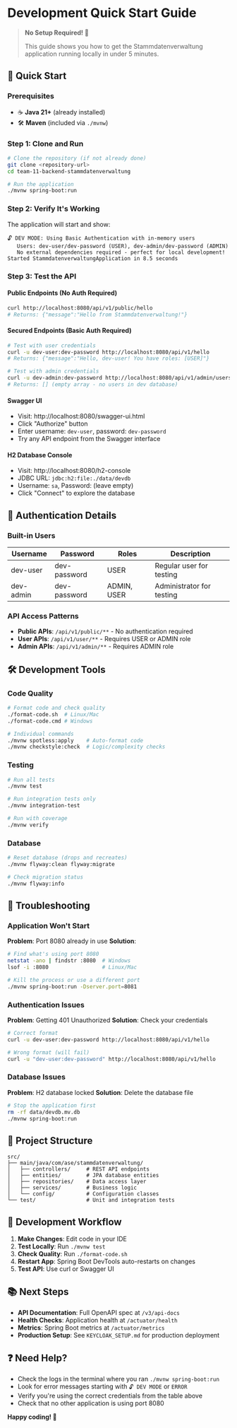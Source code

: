 # Development Quick Start Guide

> **No Setup Required! 🎉**
>
> This guide shows you how to get the Stammdatenverwaltung application running locally in under 5 minutes.

## 🚀 Quick Start

### Prerequisites
- ☕ **Java 21+** (already installed)
- 🛠️ **Maven** (included via `./mvnw`)

### Step 1: Clone and Run
```bash
# Clone the repository (if not already done)
git clone <repository-url>
cd team-11-backend-stammdatenverwaltung

# Run the application
./mvnw spring-boot:run
```

### Step 2: Verify It's Working
The application will start and show:
```
🔓 DEV MODE: Using Basic Authentication with in-memory users
   Users: dev-user/dev-password (USER), dev-admin/dev-password (ADMIN)
   No external dependencies required - perfect for local development!
Started StammdatenverwaltungApplication in 8.5 seconds
```

### Step 3: Test the API

#### Public Endpoints (No Auth Required)
```bash
curl http://localhost:8080/api/v1/public/hello
# Returns: {"message":"Hello from Stammdatenverwaltung!"}
```

#### Secured Endpoints (Basic Auth Required)
```bash
# Test with user credentials
curl -u dev-user:dev-password http://localhost:8080/api/v1/hello
# Returns: {"message":"Hello, dev-user! You have roles: [USER]"}

# Test with admin credentials
curl -u dev-admin:dev-password http://localhost:8080/api/v1/admin/users
# Returns: [] (empty array - no users in dev database)
```

#### Swagger UI
- Visit: http://localhost:8080/swagger-ui.html
- Click "Authorize" button
- Enter username: `dev-user`, password: `dev-password`
- Try any API endpoint from the Swagger interface

#### H2 Database Console
- Visit: http://localhost:8080/h2-console
- JDBC URL: `jdbc:h2:file:./data/devdb`
- Username: `sa`, Password: (leave empty)
- Click "Connect" to explore the database

## 🔐 Authentication Details

### Built-in Users
| Username  | Password      | Roles          | Description |
|-----------|---------------|----------------|-------------|
| dev-user  | dev-password  | USER           | Regular user for testing |
| dev-admin | dev-password  | ADMIN, USER    | Administrator for testing |

### API Access Patterns
- **Public APIs**: `/api/v1/public/**` - No authentication required
- **User APIs**: `/api/v1/user/**` - Requires USER or ADMIN role
- **Admin APIs**: `/api/v1/admin/**` - Requires ADMIN role

## 🛠️ Development Tools

### Code Quality
```bash
# Format code and check quality
./format-code.sh  # Linux/Mac
./format-code.cmd # Windows

# Individual commands
./mvnw spotless:apply    # Auto-format code
./mvnw checkstyle:check  # Logic/complexity checks
```

### Testing
```bash
# Run all tests
./mvnw test

# Run integration tests only
./mvnw integration-test

# Run with coverage
./mvnw verify
```

### Database
```bash
# Reset database (drops and recreates)
./mvnw flyway:clean flyway:migrate

# Check migration status
./mvnw flyway:info
```

## 🐛 Troubleshooting

### Application Won't Start
**Problem**: Port 8080 already in use
**Solution**:
```bash
# Find what's using port 8080
netstat -ano | findstr :8080  # Windows
lsof -i :8080                 # Linux/Mac

# Kill the process or use a different port
./mvnw spring-boot:run -Dserver.port=8081
```

### Authentication Issues
**Problem**: Getting 401 Unauthorized
**Solution**: Check your credentials
```bash
# Correct format
curl -u dev-user:dev-password http://localhost:8080/api/v1/hello

# Wrong format (will fail)
curl -u "dev-user:dev-password" http://localhost:8080/api/v1/hello
```

### Database Issues
**Problem**: H2 database locked
**Solution**: Delete the database file
```bash
# Stop the application first
rm -rf data/devdb.mv.db
./mvnw spring-boot:run
```

## 📁 Project Structure

```
src/
├── main/java/com/ase/stammdatenverwaltung/
│   ├── controllers/     # REST API endpoints
│   ├── entities/        # JPA database entities
│   ├── repositories/    # Data access layer
│   ├── services/        # Business logic
│   └── config/          # Configuration classes
└── test/                # Unit and integration tests
```

## 🔄 Development Workflow

1. **Make Changes**: Edit code in your IDE
2. **Test Locally**: Run `./mvnw test`
3. **Check Quality**: Run `./format-code.sh`
4. **Restart App**: Spring Boot DevTools auto-restarts on changes
5. **Test API**: Use curl or Swagger UI

## 📚 Next Steps

- **API Documentation**: Full OpenAPI spec at `/v3/api-docs`
- **Health Checks**: Application health at `/actuator/health`
- **Metrics**: Spring Boot metrics at `/actuator/metrics`
- **Production Setup**: See `KEYCLOAK_SETUP.md` for production deployment

## ❓ Need Help?

- Check the logs in the terminal where you ran `./mvnw spring-boot:run`
- Look for error messages starting with `🔓 DEV MODE` or `ERROR`
- Verify you're using the correct credentials from the table above
- Check that no other application is using port 8080

**Happy coding! 🚀**